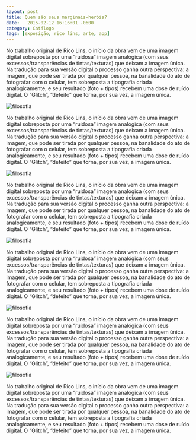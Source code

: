 ```yaml
---
layout: post
title: Quem são seus marginais-heróis?
date:   2015-02-12 16:16:01 -0600
category: Catálogo
tags: [exposição, rico lins, arte, app]
---
```


No trabalho original de Rico Lins, o início da obra vem de  uma imagem digital sobreposta por uma “ruidosa” imagem analógica (com seus excessos/transparências de tintas/texturas) que deixam a imagem única. Na tradução para sua versão digital o processo ganha outra perspectiva: a imagem, que pode ser tirada por qualquer pessoa, na banalidade do ato de fotografar com o celular, tem sobreposta a tipografia criada analogicamente, e seu resultado (foto + tipos) recebem uma dose de ruído digital. O “Glitch”, “defeito” que torna, por sua vez, a imagem única.

![filosofia](http://mabuse.art.br/images/FilosofiaHoje-01.png)

No trabalho original de Rico Lins, o início da obra vem de  uma imagem digital sobreposta por uma “ruidosa” imagem analógica (com seus excessos/transparências de tintas/texturas) que deixam a imagem única. Na tradução para sua versão digital o processo ganha outra perspectiva: a imagem, que pode ser tirada por qualquer pessoa, na banalidade do ato de fotografar com o celular, tem sobreposta a tipografia criada analogicamente, e seu resultado (foto + tipos) recebem uma dose de ruído digital. O “Glitch”, “defeito” que torna, por sua vez, a imagem única.

![filosofia](http://mabuse.art.br/images/FilosofiaHoje-02.png)

No trabalho original de Rico Lins, o início da obra vem de  uma imagem digital sobreposta por uma “ruidosa” imagem analógica (com seus excessos/transparências de tintas/texturas) que deixam a imagem única. Na tradução para sua versão digital o processo ganha outra perspectiva: a imagem, que pode ser tirada por qualquer pessoa, na banalidade do ato de fotografar com o celular, tem sobreposta a tipografia criada analogicamente, e seu resultado (foto + tipos) recebem uma dose de ruído digital. O “Glitch”, “defeito” que torna, por sua vez, a imagem única.

![filosofia](http://mabuse.art.br/images/FilosofiaHoje-03.png)

No trabalho original de Rico Lins, o início da obra vem de  uma imagem digital sobreposta por uma “ruidosa” imagem analógica (com seus excessos/transparências de tintas/texturas) que deixam a imagem única. Na tradução para sua versão digital o processo ganha outra perspectiva: a imagem, que pode ser tirada por qualquer pessoa, na banalidade do ato de fotografar com o celular, tem sobreposta a tipografia criada analogicamente, e seu resultado (foto + tipos) recebem uma dose de ruído digital. O “Glitch”, “defeito” que torna, por sua vez, a imagem única.

![filosofia](http://mabuse.art.br/images/FilosofiaHoje-04.png)

No trabalho original de Rico Lins, o início da obra vem de  uma imagem digital sobreposta por uma “ruidosa” imagem analógica (com seus excessos/transparências de tintas/texturas) que deixam a imagem única. Na tradução para sua versão digital o processo ganha outra perspectiva: a imagem, que pode ser tirada por qualquer pessoa, na banalidade do ato de fotografar com o celular, tem sobreposta a tipografia criada analogicamente, e seu resultado (foto + tipos) recebem uma dose de ruído digital. O “Glitch”, “defeito” que torna, por sua vez, a imagem única.

![filosofia](http://mabuse.art.br/images/FilosofiaHoje-05.png)

No trabalho original de Rico Lins, o início da obra vem de  uma imagem digital sobreposta por uma “ruidosa” imagem analógica (com seus excessos/transparências de tintas/texturas) que deixam a imagem única. Na tradução para sua versão digital o processo ganha outra perspectiva: a imagem, que pode ser tirada por qualquer pessoa, na banalidade do ato de fotografar com o celular, tem sobreposta a tipografia criada analogicamente, e seu resultado (foto + tipos) recebem uma dose de ruído digital. O “Glitch”, “defeito” que torna, por sua vez, a imagem única.